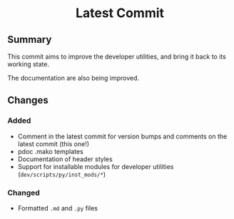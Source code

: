 
<h1 align="center" style="font-weight: bold">
    Latest Commit
</h1>

## **Summary**

This commit aims to improve the developer utilities, and bring it back to its working state.

The documentation are also being improved.

## **Changes**

### **Added**

- Comment in the latest commit for version bumps and comments on the latest commit (this one!)
- pdoc .mako templates
- Documentation of header styles
- Support for installable modules for developer utilities (`dev/scripts/py/inst_mods/*`)

### **Changed**

- Formatted `.md` and `.py` files
